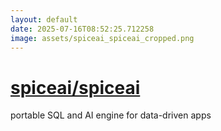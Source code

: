 ```yaml
---
layout: default
date: 2025-07-16T08:52:25.712258
image: assets/spiceai_spiceai_cropped.png
---
```


# [spiceai/spiceai](https://github.com/spiceai/spiceai)

portable SQL and AI engine for data-driven apps
